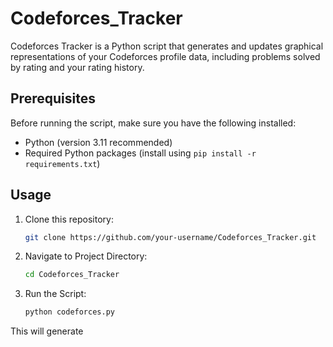 # Codeforces_Tracker

Codeforces Tracker is a Python script that generates and updates graphical representations of your Codeforces profile data, including problems solved by rating and your rating history.

## Prerequisites

Before running the script, make sure you have the following installed:

- Python (version 3.11 recommended)
- Required Python packages (install using `pip install -r requirements.txt`)

## Usage

1. Clone this repository:

   ```bash
   git clone https://github.com/your-username/Codeforces_Tracker.git

2. Navigate to Project Directory:

   ```bash
   cd Codeforces_Tracker

3. Run the Script:

   ```bash
   python codeforces.py
This will generate

